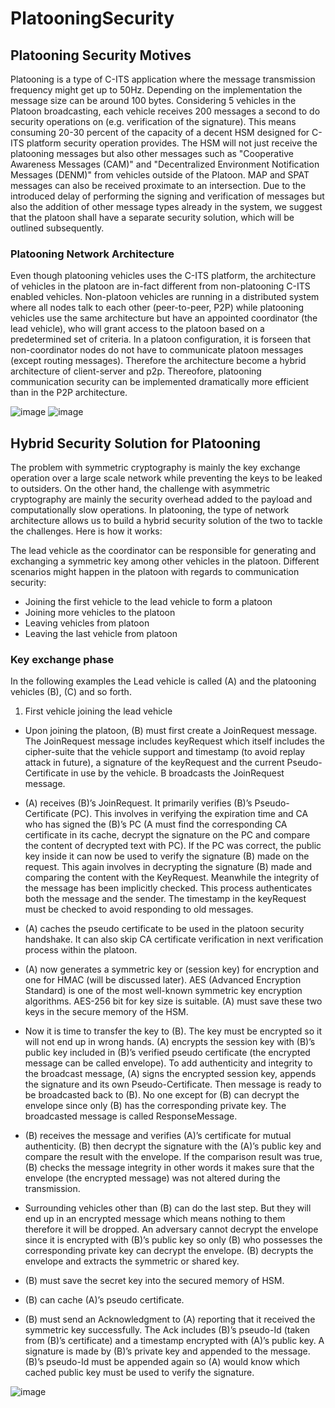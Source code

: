 # PlatooningSecurity

## Platooning Security Motives
Platooning is a type of C-ITS application where the message transmission frequency might get up to 50Hz. Depending on the implementation the message size can be around 100 bytes. 
Considering 5 vehicles in the Platoon broadcasting, each vehicle receives 200 messages a second to do security operations on (e.g. verification of the signature). This means consuming 20-30 percent of the capacity of a decent HSM designed for C-ITS platform security operation provides. The HSM will not just receive the platooning messages but also other messages such as "Cooperative Awareness Messages (CAM)" and "Decentralized Environment Notification Messages (DENM)" from vehicles outside of the Platoon. MAP and SPAT messages can also be received proximate to an intersection. Due to the introduced delay of performing the signing and verification of messages but also the addition of other message types already in the system, we suggest that the platoon shall have a separate security solution, which will be outlined subsequently.

### Platooning Network Architecture
Even though platooning vehicles uses the C-ITS platform, the architecture of vehicles in the platoon are in-fact different from non-platooning C-ITS enabled vehicles. Non-platoon vehicles are running in a distributed system where all nodes talk to each other (peer-to-peer, P2P) while platooning vehicles use the same architecture but have an appointed coordinator (the lead vehicle), who will grant access to the platoon based on a predetermined set of criteria. In a platoon configuration, it is forseen that non-coordinator nodes do not have to communicate platoon messages (except routing messages). Therefore the architecture become a hybrid architecture of client-server and p2p. Thereofore, platooning communication security can be implemented dramatically more efficient than in the P2P architecture.

![image](https://cloud.githubusercontent.com/assets/3536075/19036275/1f4c1fe4-896f-11e6-8164-888983182dc3.png)
![image](https://cloud.githubusercontent.com/assets/3536075/19036296/4021fd88-896f-11e6-811b-889ab05a228f.png)

##	Hybrid Security Solution for Platooning
The problem with symmetric cryptography is mainly the key exchange operation over a large scale network while preventing the keys to be leaked to outsiders. On the other hand, the challenge with asymmetric cryptography are mainly the security overhead added to the payload and computationally slow operations. In platooning, the type of network architecture allows us to build a hybrid security solution of the two to tackle the challenges. Here is how it works:

The lead vehicle as the coordinator can be responsible for generating and exchanging a symmetric key among other vehicles in the platoon. Different scenarios might happen in the platoon with regards to communication security:
-	Joining the first vehicle to the lead vehicle to form a platoon
-	Joining more vehicles to the platoon
-	Leaving vehicles from platoon
-	Leaving the last vehicle from platoon

### Key exchange phase
In the following examples the Lead vehicle is called (A) and the platooning vehicles (B), (C) and so forth. 

1.	First vehicle joining the lead vehicle
 
 * Upon joining the platoon, (B) must first create a JoinRequest message. The JoinRequest message includes keyRequest which itself includes the cipher-suite that the vehicle support and timestamp (to avoid replay attack in future), a signature of the keyRequest and the current Pseudo-Certificate in use by the vehicle. B broadcasts the JoinRequest message.
 
 * (A) receives (B)’s JoinRequest. It primarily verifies (B)’s Pseudo-Certificate (PC). This involves in verifying the expiration time and CA who has signed the (B)’s PC (A must find the corresponding CA certificate in its cache, decrypt the signature on the PC and compare the content of decrypted text with PC). If the PC was correct, the public key inside it can now be used to verify the signature (B) made on the request. This again involves in decrypting the signature (B) made and comparing the content with the KeyRequest. Meanwhile the integrity of the message has been implicitly checked. This process authenticates both the message and the sender. The timestamp in the keyRequest must be checked to avoid responding to old messages. 

 *	(A) caches the  pseudo certificate to be used in the platoon security handshake. It can also skip CA certificate verification in next verification process within the platoon.

 *	(A) now generates a symmetric key or (session key) for encryption and one for HMAC (will be discussed later). AES (Advanced Encryption Standard) is one of the most well-known symmetric key encryption algorithms. AES-256 bit for key size is suitable. (A) must save these two keys in the secure memory of the HSM.

 *  Now it is time to transfer the key to (B). The key must be encrypted so it will not end up in wrong hands. (A) encrypts the session key with (B)’s public key included in (B)’s verified pseudo certificate (the encrypted message can be called envelope). To add authenticity and integrity to the broadcast message, (A) signs the encrypted session key, appends the signature and its own Pseudo-Certificate. Then message is ready to be broadcasted back to (B). No one except for (B) can decrypt the envelope since only (B) has the corresponding private key. The broadcasted message is called ResponseMessage.

 *  (B) receives the message and verifies (A)’s certificate for mutual authenticity. (B) then decrypt the signature with the (A)’s public key and compare the result with the envelope. If the comparison result was true, (B) checks the message integrity in other words it makes sure that the envelope (the encrypted message) was not altered during the transmission. 

 *  Surrounding vehicles other than (B) can do the last step. But they will end up in an encrypted message which means nothing to them therefore it will be dropped. An adversary cannot decrypt the envelope since it is encrypted with (B)’s public key so only (B) who possesses the corresponding private key can decrypt the envelope. (B) decrypts the envelope and extracts the symmetric or shared key.

 *  (B) must save the secret key into the secured memory of HSM.

 *  (B) can cache (A)’s pseudo certificate.

 *  (B) must send an Acknowledgment to (A) reporting that it received the symmetric key successfully. The Ack includes (B)’s pseudo-Id (taken from (B)’s certificate) and a timestamp encrypted with (A)’s public key. A signature is made by (B)’s private key and appended to the message. (B)’s pseudo-Id must be appended again so (A) would know which cached public key must be used to verify the signature.

![image](https://cloud.githubusercontent.com/assets/3536075/19036662/6cd6db26-8971-11e6-869d-69878fc1f6ea.png)

